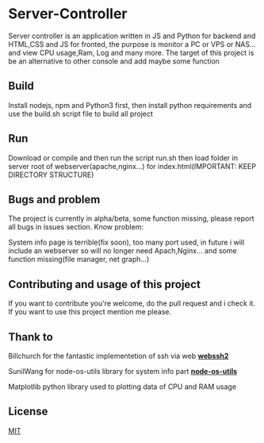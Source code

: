 # Server-Controller

Server controller is an application written in JS and Python for backend and HTML,CSS and JS for fronted, the purpose is monitor a PC or VPS or NAS... and view CPU usage,Ram, Log and many more. The target of this project is be an alternative to other console and add maybe some function 


## Build

Install nodejs, npm and Python3 first, then install python requirements and use the build.sh script file to build all project

## Run

Download or compile and then run the script run.sh then load folder in server root of webserver(apache,nginx...) for index.html(IMPORTANT: KEEP DIRECTORY STRUCTURE)

## Bugs and problem
The project is currently in alpha/beta, some function missing, please report all bugs in issues section.
Know problem:

System info page is terrible(fix soon), too many port used, in future i will include an webserver so will no longer need Apach,Nginx... and some function missing(file manager, net graph...)


## Contributing and usage of this project

If you want to contribute you're welcome, do the pull request and i check it. If you want to use this project mention me please.

## Thank to
Billchurch for the fantastic implementetion of ssh via web
**[webssh2](https://github.com/billchurch/webssh2)**

SunilWang for node-os-utils library for system info part
**[node-os-utils](https://github.com/SunilWang/node-os-utils)**

Matplotlib python library used to plotting data of CPU and RAM usage

## License

[MIT](https://choosealicense.com/licenses/mit/)


